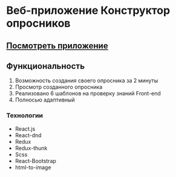 # Веб-приложение Конструктор опросников

## [Посмотреть приложение](https://YaroslavLeyman.github.io/smart-constructor-questionnaire/)

## Функциональность

1. Возможность создания своего опросника за 2 минуты
2. Просмотр созданного опросника
3. Реализовано 6 шаблонов на проверку знаний Front-end
4. Полносью адаптивный

### Технологии

- React.js
- React-dnd
- Redux
- Redux-thunk
- Scss
- React-Bootstrap
- html-to-image